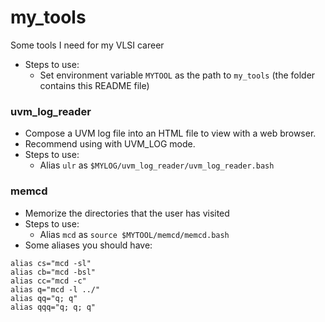 # my_tools
Some tools I need for my VLSI career
- Steps to use:
  - Set environment variable `MYTOOL` as the path to `my_tools` (the folder contains this README file)

### uvm_log_reader
- Compose a UVM log file into an HTML file to view with a web browser.
- Recommend using with UVM_LOG mode.
- Steps to use:
  - Alias `ulr` as `$MYLOG/uvm_log_reader/uvm_log_reader.bash`

### memcd
- Memorize the directories that the user has visited
- Steps to use:
  - Alias `mcd` as `source $MYTOOL/memcd/memcd.bash`
- Some aliases you should have:
```
alias cs="mcd -sl"
alias cb="mcd -bsl"
alias cc="mcd -c"
alias q="mcd -l ../"
alias qq="q; q"
alias qqq="q; q; q"
```

